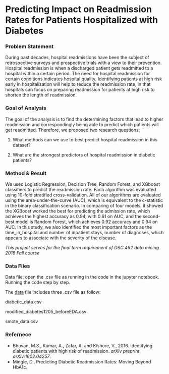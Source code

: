 # Predicting Impact on Readmission Rates for Patients Hospitalized with Diabetes

### Problem Statement 

During past decades, hospital readmissions have been the subject of retrospective surveys and prospective trials with a view to their prevention. Hospital readmission is when a discharged patient gets readmitted to a hospital within a certain period. The need for hospital readmission for certain conditions indicates hospital quality. Identifying patients at high risk early in hospitalization will help to reduce the readmission rate, in that hospitals can focus on preparing readmission for patients at high risk to shorten the length of readmission. 

### Goal of Analysis

The goal of the analysis is to find the determining factors that lead to higher readmission and correspondingly being able to predict which patients will get readmitted. Therefore, we proposed two research questions: 

1) What methods can we use to best predict hospital readmission in this dataset? 

2) What are the strongest predictors of hospital readmission in diabetic patients? 

### Method & Result 

We used Logistic Regression, Decision Tree, Random Forest, and XGboost classifiers to predict the readmission rate. Each algorithm was evaluated using 10-fold stratified cross-validation. All of our algorithms are evaluated using the area-under-the-curve (AUC), which is equivalent to the c-statistic in the binary classification scenario. In comparing of four models, it showed the XGBoost worked the best for predicting the admission rate, which achieves the highest accuracy as 0.94, with 0.61 on AUC, and the second-best model is Random Forest, which achieves 0.92 accuracy and 0.94 on AUC. In this study, we also identified the most important factors as the time_in_hospital and number of inpatient stays, number of diagnoses, which appears to associate with the severity of the disease. 

*This project serves for the final term requirement of DSC 462 data mining 2018 Fall course*

### Data Files

Data file: open the .csv file as running in the code in the jupyter notebook. Running the code step by step. 

The [data](https://drive.google.com/drive/folders/1kUA2g_5bJJRXGUCikCbdzNJ2gh0U-5Lu?usp=sharing) file includes three .csv file as follow: 

diabetic_data.csv 

modified_diabetes1205_beforeEDA.csv

smote_data.csv

 
### Refernece

- Bhuvan, M.S., Kumar, A., Zafar, A. and Kishore, V., 2016. Identifying diabetic patients with high risk of readmission. *arXiv preprint arXiv:1602.04257*.
-  Mingle, D., Predicting Diabetic Readmission Rates: Moving Beyond HbA1c.

